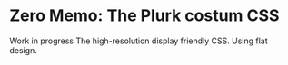 Zero Memo: The Plurk costum CSS
=====================
Work in progress
The high-resolution display friendly CSS. Using flat design. 
